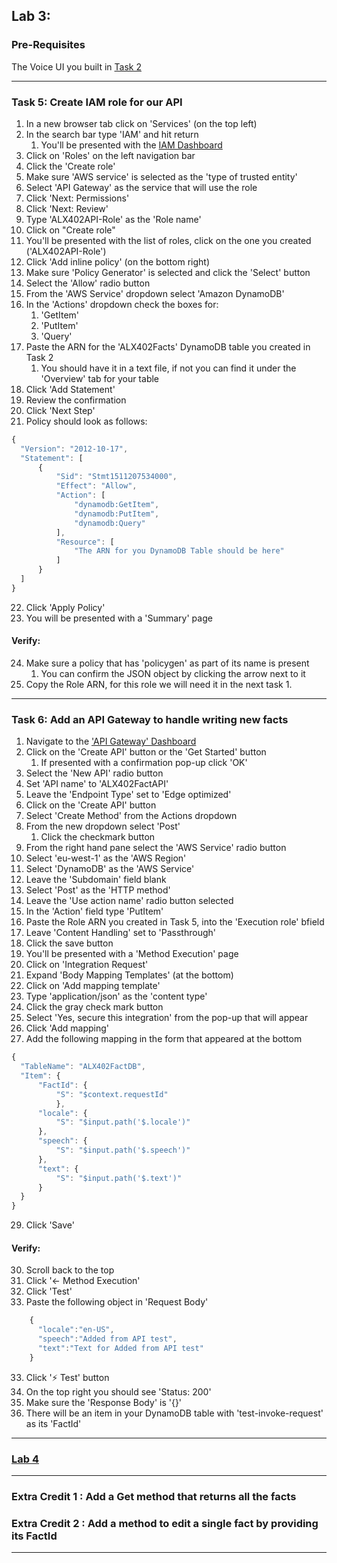 ## Lab 3:
### Pre-Requisites

The Voice UI you built in
[Task 2](/Lab1.md#task-2-build-a-voice-ui)

--------

### Task 5: Create IAM role for our API
  1. In a new browser tab click on 'Services' (on the top left)
  2. In the search bar type 'IAM' and hit return
      1. You'll be presented with the [IAM Dashboard](https://console.aws.amazon.com/iam/home?region=eu-west-1#/home)
  3. Click on 'Roles' on the left navigation bar
  4. Click the 'Create role'
  5. Make sure 'AWS service' is selected as the 'type of trusted entity'
  6. Select 'API Gateway' as the service that will use the role
  7. Click 'Next: Permissions'
  8. Click 'Next: Review'
  9. Type 'ALX402API-Role' as the 'Role name'
  10. Click on "Create role"
  11. You'll be presented with the list of roles, click on the one you created ('ALX402API-Role')
  12. Click 'Add inline policy' (on the bottom right)
  13. Make sure 'Policy Generator' is selected and click the 'Select' button
  14. Select the 'Allow' radio button
  15. From the 'AWS Service' dropdown select 'Amazon DynamoDB'
  16. In the 'Actions' dropdown check the boxes for:
      1. 'GetItem'
      2. 'PutItem'
      3. 'Query'
  17. Paste the ARN for the 'ALX402Facts' DynamoDB table you created in Task 2
      1. You should have it in a text file, if not you can find it under the 'Overview' tab for your table
  18. Click 'Add Statement'
  19. Review the confirmation
  20. Click 'Next Step'
  21. Policy should look as follows:

  ```javascript
  {
    "Version": "2012-10-17",
    "Statement": [
        {
            "Sid": "Stmt1511207534000",
            "Effect": "Allow",
            "Action": [
                "dynamodb:GetItem",
                "dynamodb:PutItem",
                "dynamodb:Query"
            ],
            "Resource": [
                "The ARN for you DynamoDB Table should be here"
            ]
        }
    ]
  }
  ```

  22. Click 'Apply Policy'
  23. You will be presented with a 'Summary' page
#### Verify:
  24. Make sure a policy that has 'policygen' as part of its name is present
      1. You can confirm the JSON object by clicking the arrow next to it
  25. Copy the Role ARN, for this role we will need it in the next task
      1. 

--------

### Task 6: Add an API Gateway to handle writing new facts
  1. Navigate to the ['API Gateway' Dashboard](https://eu-west-1.console.aws.amazon.com/apigateway)
  2. Click on the 'Create API' button or the 'Get Started' button
      1. If presented with a confirmation pop-up click 'OK'
  3. Select the 'New API' radio button
  4. Set 'API name' to 'ALX402FactAPI'
  5. Leave the 'Endpoint Type' set to 'Edge optimized'
  6. Click on the 'Create API' button
  7. Select 'Create Method' from the Actions dropdown
  8. From the new dropdown select 'Post'
      1. Click the checkmark button
  10. From the right hand pane select the 'AWS Service' radio button
  11. Select 'eu-west-1' as the 'AWS Region'
  12. Select 'DynamoDB' as the 'AWS Service'
  13. Leave the 'Subdomain' field blank
  14. Select 'Post' as the 'HTTP method'
  15. Leave the 'Use action name' radio button selected
  16. In the 'Action' field type 'PutItem'
  17. Paste the Role ARN you created in Task 5, into the 'Execution role' bfield
  18. Leave 'Content Handling' set to 'Passthrough'
  19. Click the save button
  20. You'll be presented with a 'Method Execution' page
  21. Click on 'Integration Request'
  22. Expand 'Body Mapping Templates' (at the bottom)
  23. Click on 'Add mapping template'
  24. Type 'application/json' as the 'content type'
  25. Click the gray check mark button
  26. Select 'Yes, secure this integration' from the pop-up that will appear
  27. Click 'Add mapping'
  28. Add the following mapping in the form that appeared at the bottom

  ```javascript
  {
    "TableName": "ALX402FactDB",
    "Item": {
        "FactId": {
            "S": "$context.requestId"
            },
        "locale": {
            "S": "$input.path('$.locale')"
        },
        "speech": {
            "S": "$input.path('$.speech')"
        },
        "text": {
            "S": "$input.path('$.text')"
        }
    }
}
  ```

  29. Click 'Save'
#### Verify:
  30. Scroll back to the top
  31. Click '<- Method Execution'
  32. Click 'Test'
  33. Paste the following object in 'Request Body'

```javascript
    {
      "locale":"en-US",
      "speech":"Added from API test",
      "text":"Text for Added from API test"
    }
```

  33. Click ':zap: Test' button
  34. On the top right you should see 'Status: 200'
  35. Make sure the 'Response Body' is '{}'
  36. There will be an item in your DynamoDB table with 'test-invoke-request' as its 'FactId'

--------

### [Lab 4](/Lab4.md)

--------

### Extra Credit 1 : Add a Get method that returns all the facts  
### Extra Credit 2 : Add a method to edit a single fact by providing its FactId

--------
